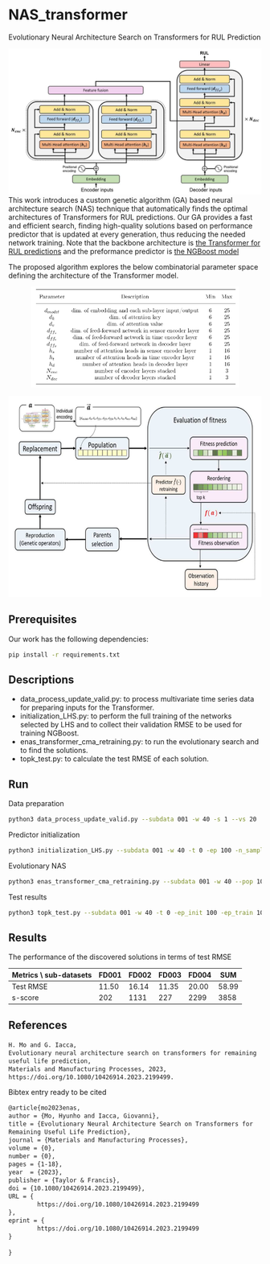 # NAS_transformer
Evolutionary Neural Architecture Search on Transformers for RUL Prediction

![check](transformer_resize.png)
This work introduces a custom genetic algorithm (GA) based neural architecture search (NAS) technique that automatically finds the optimal architectures of Transformers for RUL predictions. Our GA provides a fast and efficient search, finding high-quality solutions based on performance predictor that is updated at every generation, thus reducing the needed network training. Note that the backbone architecture is [the Transformer for RUL predictions](https://arxiv.org/abs/2106.15842) and the preformance predictor is [the NGBoost model](https://arxiv.org/abs/1910.03225)  <br/>

The proposed algorithm explores the below combinatorial parameter space defining the architecture of the Transformer model.
<p align="center">
  <img height="200" src="/params.png">
</p>

<p align="center">
  <img height="400" src="/ea_predictor_resize.png">
</p>

## Prerequisites
Our work has the following dependencies:
```bash
pip install -r requirements.txt
```

## Descriptions
- data_process_update_valid.py: to process multivariate time series data for preparing inputs for the Transformer.
- initialization_LHS.py: to perform the full training of the networks selected by LHS and to collect their validation RMSE to be used for training NGBoost.
- enas_transformer_cma_retraining.py: to run the evolutionary search and to find the solutions.
- topk_test.py: to calculate the test RMSE of each solution.


## Run
Data preparation
```bash
python3 data_process_update_valid.py --subdata 001 -w 40 -s 1 --vs 20
```
Predictor initialization
```bash
python3 initialization_LHS.py --subdata 001 -w 40 -t 0 -ep 100 -n_samples 100 -pt 10
```
Evolutionary NAS
```bash
python3 enas_transformer_cma_retraining.py --subdata 001 -w 40 --pop 1000 --gen 10 -t 0 -ep 100 
```
Test results
```bash
python3 topk_test.py --subdata 001 -w 40 -t 0 -ep_init 100 -ep_train 100 --pop 1000 --gen 10 --model "NGB" -topk 10 -sp 100 -n_samples 100 --sc "ga_retrain"
```


## Results
The performance of the discovered solutions in terms of test RMSE

| Metrics \ sub-datasets | FD001 | FD002 | FD003 | FD004 | SUM   |
|------------------------|-------|-------|-------|-------|-------|
| Test RMSE              | 11.50 | 16.14 | 11.35 | 20.00 | 58.99 |
| s-score                | 202   | 1131  | 227   | 2299  | 3858  |



## References
```
H. Mo and G. Iacca, 
Evolutionary neural architecture search on transformers for remaining useful life prediction,
Materials and Manufacturing Processes, 2023,
https://doi.org/10.1080/10426914.2023.2199499.
```

Bibtex entry ready to be cited
```
@article{mo2023enas,
author = {Mo, Hyunho and Iacca, Giovanni},
title = {Evolutionary Neural Architecture Search on Transformers for Remaining Useful Life Prediction},
journal = {Materials and Manufacturing Processes},
volume = {0},
number = {0},
pages = {1-18},
year  = {2023},
publisher = {Taylor & Francis},
doi = {10.1080/10426914.2023.2199499},
URL = {     
        https://doi.org/10.1080/10426914.2023.2199499
},
eprint = {     
        https://doi.org/10.1080/10426914.2023.2199499
}

}
```
